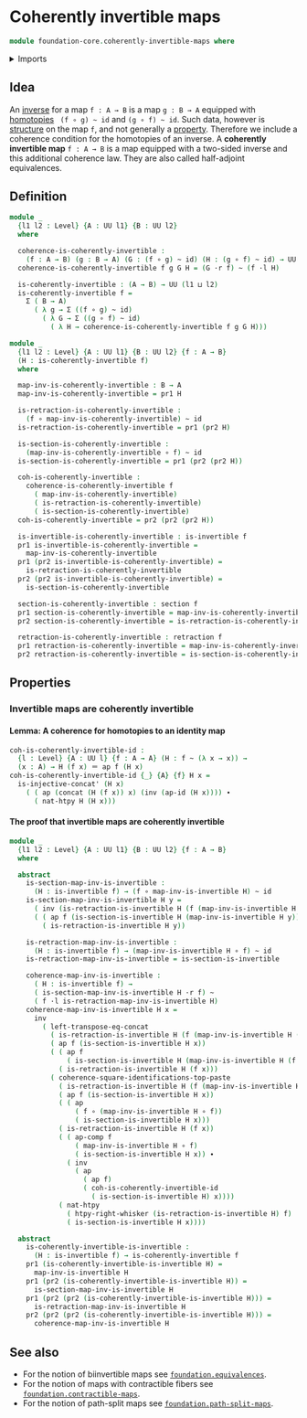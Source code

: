 # Coherently invertible maps

```agda
module foundation-core.coherently-invertible-maps where
```

<details><summary>Imports</summary>

```agda
open import foundation.action-on-identifications-functions
open import foundation.commuting-squares-of-identifications
open import foundation.dependent-pair-types
open import foundation.universe-levels

open import foundation-core.function-types
open import foundation-core.homotopies
open import foundation-core.identity-types
open import foundation-core.invertible-maps
open import foundation-core.retractions
open import foundation-core.sections
open import foundation-core.whiskering-homotopies
```

</details>

## Idea

An [inverse](foundation-core.invertible-maps.md) for a map `f : A → B` is a map
`g : B → A` equipped with [homotopies](foundation-core.homotopies.md)
` (f ∘ g) ~ id` and `(g ∘ f) ~ id`. Such data, however is
[structure](foundation.structure.md) on the map `f`, and not generally a
[property](foundation-core.propositions.md). Therefore we include a coherence
condition for the homotopies of an inverse. A **coherently invertible map**
`f : A → B` is a map equipped with a two-sided inverse and this additional
coherence law. They are also called half-adjoint equivalences.

## Definition

```agda
module _
  {l1 l2 : Level} {A : UU l1} {B : UU l2}
  where

  coherence-is-coherently-invertible :
    (f : A → B) (g : B → A) (G : (f ∘ g) ~ id) (H : (g ∘ f) ~ id) → UU (l1 ⊔ l2)
  coherence-is-coherently-invertible f g G H = (G ·r f) ~ (f ·l H)

  is-coherently-invertible : (A → B) → UU (l1 ⊔ l2)
  is-coherently-invertible f =
    Σ ( B → A)
      ( λ g → Σ ((f ∘ g) ~ id)
        ( λ G → Σ ((g ∘ f) ~ id)
          ( λ H → coherence-is-coherently-invertible f g G H)))

module _
  {l1 l2 : Level} {A : UU l1} {B : UU l2} {f : A → B}
  (H : is-coherently-invertible f)
  where

  map-inv-is-coherently-invertible : B → A
  map-inv-is-coherently-invertible = pr1 H

  is-retraction-is-coherently-invertible :
    (f ∘ map-inv-is-coherently-invertible) ~ id
  is-retraction-is-coherently-invertible = pr1 (pr2 H)

  is-section-is-coherently-invertible :
    (map-inv-is-coherently-invertible ∘ f) ~ id
  is-section-is-coherently-invertible = pr1 (pr2 (pr2 H))

  coh-is-coherently-invertible :
    coherence-is-coherently-invertible f
      ( map-inv-is-coherently-invertible)
      ( is-retraction-is-coherently-invertible)
      ( is-section-is-coherently-invertible)
  coh-is-coherently-invertible = pr2 (pr2 (pr2 H))

  is-invertible-is-coherently-invertible : is-invertible f
  pr1 is-invertible-is-coherently-invertible =
    map-inv-is-coherently-invertible
  pr1 (pr2 is-invertible-is-coherently-invertible) =
    is-retraction-is-coherently-invertible
  pr2 (pr2 is-invertible-is-coherently-invertible) =
    is-section-is-coherently-invertible

  section-is-coherently-invertible : section f
  pr1 section-is-coherently-invertible = map-inv-is-coherently-invertible
  pr2 section-is-coherently-invertible = is-retraction-is-coherently-invertible

  retraction-is-coherently-invertible : retraction f
  pr1 retraction-is-coherently-invertible = map-inv-is-coherently-invertible
  pr2 retraction-is-coherently-invertible = is-section-is-coherently-invertible
```

## Properties

### Invertible maps are coherently invertible

#### Lemma: A coherence for homotopies to an identity map

```agda
coh-is-coherently-invertible-id :
  {l : Level} {A : UU l} {f : A → A} (H : f ~ (λ x → x)) →
  (x : A) → H (f x) ＝ ap f (H x)
coh-is-coherently-invertible-id {_} {A} {f} H x =
  is-injective-concat' (H x)
    ( ( ap (concat (H (f x)) x) (inv (ap-id (H x)))) ∙
      ( nat-htpy H (H x)))
```

#### The proof that invertible maps are coherently invertible

```agda
module _
  {l1 l2 : Level} {A : UU l1} {B : UU l2} {f : A → B}
  where

  abstract
    is-section-map-inv-is-invertible :
      (H : is-invertible f) → (f ∘ map-inv-is-invertible H) ~ id
    is-section-map-inv-is-invertible H y =
      ( inv (is-retraction-is-invertible H (f (map-inv-is-invertible H y)))) ∙
      ( ( ap f (is-section-is-invertible H (map-inv-is-invertible H y))) ∙
        ( is-retraction-is-invertible H y))

    is-retraction-map-inv-is-invertible :
      (H : is-invertible f) → (map-inv-is-invertible H ∘ f) ~ id
    is-retraction-map-inv-is-invertible = is-section-is-invertible

    coherence-map-inv-is-invertible :
      ( H : is-invertible f) →
      ( is-section-map-inv-is-invertible H ·r f) ~
      ( f ·l is-retraction-map-inv-is-invertible H)
    coherence-map-inv-is-invertible H x =
      inv
        ( left-transpose-eq-concat
          ( is-retraction-is-invertible H (f (map-inv-is-invertible H (f x))))
          ( ap f (is-section-is-invertible H x))
          ( ( ap f
              ( is-section-is-invertible H (map-inv-is-invertible H (f x)))) ∙
            ( is-retraction-is-invertible H (f x)))
          ( coherence-square-identifications-top-paste
            ( is-retraction-is-invertible H (f (map-inv-is-invertible H (f x))))
            ( ap f (is-section-is-invertible H x))
            ( ( ap
                ( f ∘ (map-inv-is-invertible H ∘ f))
                ( is-section-is-invertible H x)))
            ( is-retraction-is-invertible H (f x))
            ( ( ap-comp f
                ( map-inv-is-invertible H ∘ f)
                ( is-section-is-invertible H x)) ∙
              ( inv
                ( ap
                  ( ap f)
                  ( coh-is-coherently-invertible-id
                    ( is-section-is-invertible H) x))))
            ( nat-htpy
              ( htpy-right-whisker (is-retraction-is-invertible H) f)
              ( is-section-is-invertible H x))))

  abstract
    is-coherently-invertible-is-invertible :
      (H : is-invertible f) → is-coherently-invertible f
    pr1 (is-coherently-invertible-is-invertible H) =
      map-inv-is-invertible H
    pr1 (pr2 (is-coherently-invertible-is-invertible H)) =
      is-section-map-inv-is-invertible H
    pr1 (pr2 (pr2 (is-coherently-invertible-is-invertible H))) =
      is-retraction-map-inv-is-invertible H
    pr2 (pr2 (pr2 (is-coherently-invertible-is-invertible H))) =
      coherence-map-inv-is-invertible H
```

## See also

- For the notion of biinvertible maps see
  [`foundation.equivalences`](foundation.equivalences.md).
- For the notion of maps with contractible fibers see
  [`foundation.contractible-maps`](foundation.contractible-maps.md).
- For the notion of path-split maps see
  [`foundation.path-split-maps`](foundation.path-split-maps.md).

